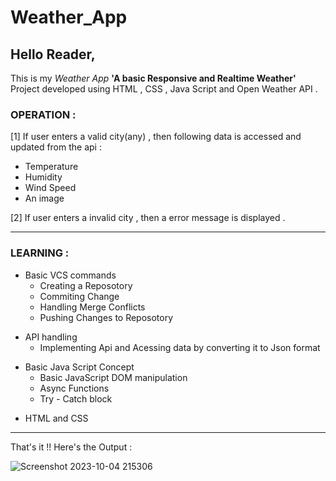# Weather_App

## Hello Reader,

This is my _Weather App_  **'A basic Responsive and Realtime Weather'**  Project developed using HTML , CSS , Java Script and Open Weather API .

### OPERATION :
[1] If user enters a valid city(any) , then following data is accessed and updated from the api :
   * Temperature
   * Humidity
   * Wind Speed
   * An image
     
[2] If user enters a invalid city , then a error message is displayed .

---------------------------------------------

### LEARNING :

- Basic VCS commands
   - Creating a Reposotory
   - Commiting Change
   - Handling Merge Conflicts
   - Pushing Changes to Reposotory

     
* API handling
    - Implementing Api and Acessing data by converting it to Json format
      
+ Basic Java Script Concept
    - Basic JavaScript DOM manipulation
    - Async Functions
    - Try - Catch block

 - HTML and CSS

 ----------------------------------------------

That's it !! Here's the Output :

![Screenshot 2023-10-04 215306](https://github.com/ThomasAntonyS/Weather_App/assets/138411490/6f5c90ba-cf39-4e72-93d3-17782304d120)
